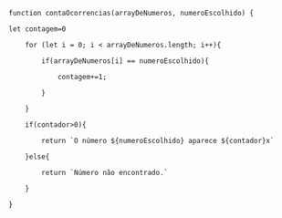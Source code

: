 `````
function contaOcorrencias(arrayDeNumeros, numeroEscolhido) {
`````
`````
let contagem=0
`````
`````
    for (let i = 0; i < arrayDeNumeros.length; i++){
`````
`````
        if(arrayDeNumeros[i] == numeroEscolhido){
`````
`````
            contagem+=1;
`````
`````
        }
`````
`````
    }
`````
`````
    if(contador>0){
`````
`````
        return `O número ${numeroEscolhido} aparece ${contador}x`
`````
`````
    }else{
`````
`````
        return `Número não encontrado.`
`````
`````
    }
`````
`````
}
`````
